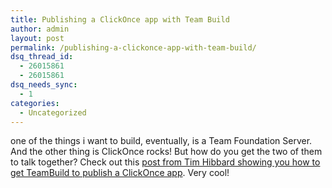 ```yaml
---
title: Publishing a ClickOnce app with Team Build
author: admin
layout: post
permalink: /publishing-a-clickonce-app-with-team-build/
dsq_thread_id:
  - 26015861
  - 26015861
dsq_needs_sync:
  - 1
categories:
  - Uncategorized
---
```

one of the things i want to build, eventually, is a Team Foundation Server. And the other thing is ClickOnce rocks! But how do you get the two of them to talk together? Check out this [post from Tim Hibbard showing you how to get TeamBuild to publish a ClickOnce app][1]. Very cool!

 [1]: http://geekswithblogs.net/thibbard/archive/2007/06/01/Publishing-a-ClickOnce-app-with-TeamBuild.aspx